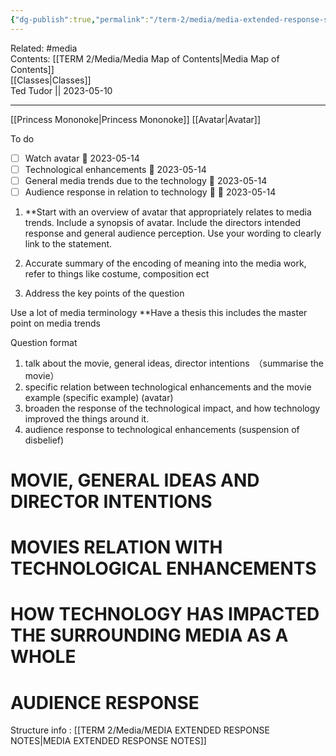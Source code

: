 ```yaml
---
{"dg-publish":true,"permalink":"/term-2/media/media-extended-response-study/"}
---
```


Related: #media  
Contents: [[TERM 2/Media/Media Map of Contents\|Media Map of Contents]]  
[[Classes\|Classes]]  
Ted Tudor || 2023-05-10
***
[[Princess Mononoke\|Princess Mononoke]]
[[Avatar\|Avatar]]


To do 
- [ ] Watch avatar 📅 2023-05-14 
- [ ] Technological enhancements 📅 2023-05-14 
- [ ] General media trends due to the technology 📅 2023-05-14 
- [ ] Audience response in relation to technology 🔼 📅 2023-05-14

1) **Start with an overview of avatar that appropriately relates to media trends. Include a synopsis of avatar. Include the directors intended response and general audience perception. Use your wording to clearly link to the statement.

2) Accurate summary of the encoding of meaning into the media work, refer to things like costume, composition ect

3) Address the key points of the question 

Use a lot of media terminology 
**Have a thesis this includes the master point on media trends

Question format 
1. talk about the movie, general ideas, director intentions　（summarise the movie） 
2. specific relation between technological enhancements and the movie example (specific example) (avatar)
3. broaden the response of the technological impact, and how technology improved the things around it.
4. audience response to technological enhancements (suspension of disbelief)

# MOVIE, GENERAL IDEAS AND DIRECTOR INTENTIONS

# MOVIES RELATION WITH TECHNOLOGICAL ENHANCEMENTS

# HOW TECHNOLOGY HAS IMPACTED THE SURROUNDING MEDIA AS A WHOLE

# AUDIENCE RESPONSE

Structure info : [[TERM 2/Media/MEDIA EXTENDED RESPONSE NOTES\|MEDIA EXTENDED RESPONSE NOTES]]

